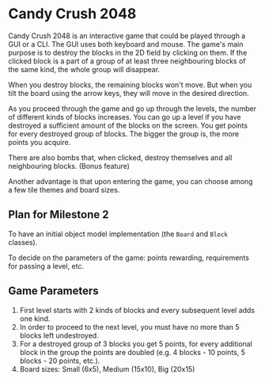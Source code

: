 Candy Crush 2048
====

Candy Crush 2048 is an interactive game that could be played through a GUI or a CLI. The GUI uses both keyboard and mouse. The game's main purpose is to destroy the blocks in the 2D field by clicking on them. If the clicked block is a part of a group of at least three neighbouring blocks of the same kind, the whole group will disappear.

When you destroy blocks, the remaining blocks won't move. But when you tilt the board using the arrow keys, they will move in the desired direction.

As you proceed through the game and go up through the levels, the number of different kinds of blocks increases. You can go up a level if you have destroyed a sufficient amount of the blocks on the screen. You get points for every destroyed group of blocks. The bigger the group is, the more points you acquire.

There are also bombs that, when clicked, destroy themselves and all neighbouring blocks. (Bonus feature)

Another advantage is that upon entering the game, you can choose among a few tile themes and board sizes.


Plan for Milestone 2
--------------------
To have an initial object model implementation (the `Board` and `Block` classes).

To decide on the parameters of the game: points rewarding, requirements for passing a level, etc.

Game Parameters
---------------
1) First level starts with 2 kinds of blocks and every subsequent level adds one kind.
2) In order to proceed to the next level, you must have no more than 5 blocks left undestroyed. 
3) For a destroyed group of 3 blocks you get 5 points, for every additional block in the group the points are doubled (e.g. 4 blocks - 10 points, 5 blocks - 20 points, etc.).
4) Board sizes: Small (6x5), Medium (15x10), Big (20x15)
